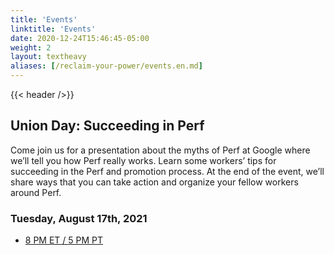 ```yaml
---
title: 'Events'
linktitle: 'Events'
date: 2020-12-24T15:46:45-05:00
weight: 2
layout: textheavy
aliases: [/reclaim-your-power/events.en.md]
---
```


{{< header />}}

## Union Day: Succeeding in Perf

Come join us for a presentation about the myths of Perf at Google where we’ll tell you how Perf really works. Learn some workers’ tips for succeeding in the Perf and promotion process. At the end of the event, we’ll share ways that you can take action and organize your fellow workers around Perf.

### Tuesday, August 17th, 2021

- [8 PM ET / 5 PM PT](https://us06web.zoom.us/meeting/register/tZ0rd-CvrTspHNDFixwIlRZrPxEEgGGmkLY0)
